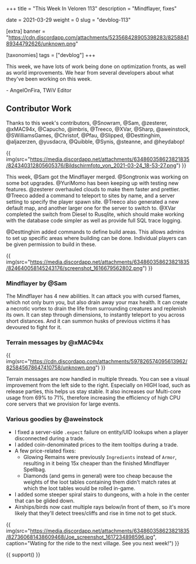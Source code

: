 +++
title = "This Week In Veloren 113"
description = "Mindflayer, fixes"

date = 2021-03-29
weight = 0
slug = "devblog-113"

[extra]
banner = "https://cdn.discordapp.com/attachments/523568428905398283/825884189344792626/unknown.png"

[taxonomies]
tags = ["devblog"]
+++

This week, we have lots of work being done on optimization fronts, as well as
world improvements. We hear from several developers about what they've been
working on this week.

\- AngelOnFira, TWiV Editor

## Contributor Work

Thanks to this week's contributors, @Snowram, @Sam, @zesterer, @xMAC94x,
@Capucho, @imbris, @Treeco, @XVar, @Sharp, @aweinstock, @SWilliamsGames,
@Christof, @Pfau, @Slipped, @Desttinghim, @aljazerzen, @yusdacra, @Quibble,
@Synis, @steanne, and @heydabop!

{{
  img(src="https://media.discordapp.net/attachments/634860358623821835/824340312805605376/Bildschirmfoto_von_2021-03-24_18-53-27.png")
}}

This week, @Sam got the Mindflayer merged. @Songtronix was working on some bot
upgrades. @YuriMomo has been keeping up with testing new features. @zesterer
overhauled clouds to make them faster and prettier. @Treeco added a command to
teleport to sites by name, and a server setting to specify the player spawn
site. @Treeco also generated a new default map, and another larger one for the
server to switch to. @XVar completed the switch from Diesel to Rusqlite, which
should make working with the database code simpler as well as provide full SQL
trace logging.

@Desttinghim added commands to define build areas. This allows admins to set up
specific areas where building can be done. Individual players can be given
permission to build in these.

{{
  img(src="https://media.discordapp.net/attachments/634860358623821835/824640058145243176/screenshot_1616679562802.png")
}}

### Mindflayer by @Sam

The Mindflayer has 4 new abilities. It can attack you with cursed flames, which
not only burn you, but also drain away your max health. It can create a necrotic
vortex to drain the life from surrounding creatures and replenish its own. It
can step through dimensions, to instantly teleport to you across short
distances. And it can summon husks of previous victims it has devoured to fight
for it.

### Terrain messages by @xMAC94x

{{
  img(src="https://cdn.discordapp.com/attachments/597826574095613962/825845678647410758/unknown.png")
}}

Terrain messages are now handled in multiple threads. You can see a visual
improvement from the left side to the right. Especially on HIGH load, such as
release parties, this helps us stay stable. It also increases our Multi-core
usage from 69% to 71%, therefore increasing the efficiency of high CPU core
servers that we provision for large events.

### Various goodies by @aweinstock

- I fixed a server-side `.expect` failure on entity/UID lookups when a player
  disconnected during a trade.
- I added coin-denominated prices to the item tooltips during a trade.
- A few price-related fixes:
  - Glowing Remains were previously `Ingredients` instead of `Armor`, resulting
    in it being 15x cheaper than the finished Mindflayer Spellbag.
  - Diamonds (and gems in general) were too cheap because the weights of the
    loot tables containing them didn't match rates at which the loot tables
    would be rolled in-game.
- I added some steeper spiral stairs to dungeons, with a hole in the center that
  can be glided down.
- Airships/birds now cast multiple rays below/in front of them, so it's more
  likely that they'll detect trees/cliffs and rise in time not to get stuck.

{{
  img(src="https://media.discordapp.net/attachments/634860358623821835/827360681438609468/Joe_screenshot_1617234898596.jpg",
  caption="Wating for the ride to the next village. See you next week!")
}}

{{ support() }}
